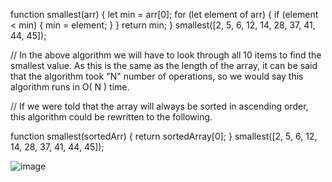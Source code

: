 function smallest(arr) {
let min = arr[0];
for (let element of arr) {
if (element < min) {
min = element;
}
}
return min;
}
smallest([2, 5, 6, 12, 14, 28, 37, 41, 44, 45]);

// In the above algorithm we will have to look through all 10 items to find the smallest value. As this is the same as the length of the array, it can be said that the algorithm took "N" number of operations, so we would say this algorithm runs in O( N ) time.

// If we were told that the array will always be sorted in ascending order, this algorithm could be rewritten to the following.

function smallest(sortedArr) {
return sortedArray[0];
}
smallest([2, 5, 6, 12, 14, 28, 37, 41, 44, 45]);

![image](\assets\img\big_o.png)

